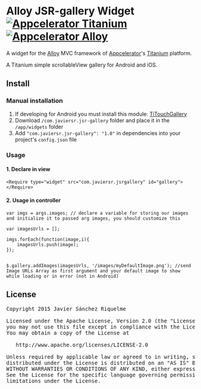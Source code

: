 # Alloy JSR-gallery Widget [![Appcelerator Titanium](http://www-static.appcelerator.com/badges/titanium-git-badge-sq.png)](http://appcelerator.com/titanium/) [![Appcelerator Alloy](http://www-static.appcelerator.com/badges/alloy-git-badge-sq.png)](http://appcelerator.com/alloy/)

A widget for the [Alloy](http://projects.appcelerator.com/alloy/docs/Alloy-bootstrap/index.html) MVC framework of [Appcelerator](http://www.appcelerator.com)'s [Titanium](http://www.appcelerator.com/platform) platform.

A Titanium simple scrollableView gallery for Android and iOS.

## Install
### Manual installation

1. If developing for Android you must install this module: [TiTouchGallery](https://github.com/gbaldera/TiTouchGallery)
2. Download `/com.javiersr.jsr-gallery` folder and place it in the `/app/widgets` folder
3. Add `"com.javiersr.jsr-gallery": "1.0"` in dependencies into your project's `config.json` file


### Usage
#### 1. Declare in view

    <Require type="widget" src="com.javiersr.jsrgallery" id="gallery"></Require>
    
#### 2. Usage in controller

    var imgs = args.images; // declare a variable for storing our images and initialize it to passed arg images, you should customize this
    
    var imagesUrls = [];
    
    imgs.forEach(function(image,i){
    	imagesUrls.push(image);
    });
   
        
    $.gallery.addImages(imagesUrls, '/images/myDefaultImage.png'); //send Image URLs Array as first argument and your default image to show while loading or in error (not in Android)
 

## License

<pre>
Copyright 2015 Javier Sánchez Riquelme

Licensed under the Apache License, Version 2.0 (the "License");
you may not use this file except in compliance with the License.
You may obtain a copy of the License at

   http://www.apache.org/licenses/LICENSE-2.0

Unless required by applicable law or agreed to in writing, software
distributed under the License is distributed on an "AS IS" BASIS,
WITHOUT WARRANTIES OR CONDITIONS OF ANY KIND, either express or implied.
See the License for the specific language governing permissions and
limitations under the License.
</pre>

